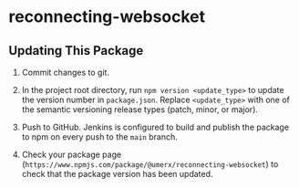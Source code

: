 # reconnecting-websocket

## Updating This Package

1. Commit changes to git.

2. In the project root directory, run `npm version <update_type>` to update the version number in `package.json`. Replace `<update_type>` with one of the semantic versioning release types (patch, minor, or major).

3. Push to GitHub. Jenkins is configured to build and publish the package to npm on every push to the `main` branch.

4. Check your package page (`https://www.npmjs.com/package/@umerx/reconnecting-websocket`) to check that the package version has been updated.

